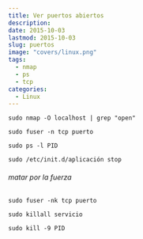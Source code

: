 ```yaml
---
title: Ver puertos abiertos
description: 
date: 2015-10-03
lastmod: 2015-10-03
slug: puertos
image: "covers/linux.png"
tags:
  - nmap
  - ps
  - tcp
categories:
  - Linux
---
```




`sudo nmap -O localhost | grep "open"`

`sudo fuser -n tcp puerto`

`sudo ps -l PID`

`sudo /etc/init.d/aplicación stop`


###### matar por la fuerza

`sudo fuser -nk tcp puerto`

`sudo killall servicio`

`sudo kill -9 PID`

